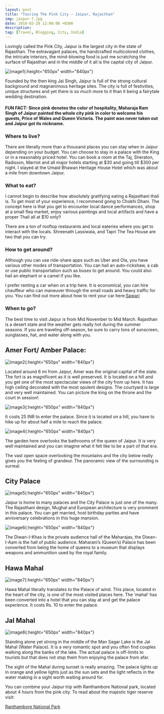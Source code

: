 ```yaml
---
layout: post
title: "Touring The Pink City – Jaipur, Rajasthan"
img: jaipur-7.jpg
date: 2018-03-28 12:00:00 +0300
description: 
tag: [Travel, Blogging, City, India]
---
```


Lovingly called the Pink City, Jaipur is the largest city in the state of Rajasthan. The extravagant palaces, the handcrafted multicolored clothes, the intricate interiors, the mind-blowing food is just me scratching the surface of Rajasthan and in the middle of it all is the capital city of Jaipur.

![image1]({{site.baseurl}}/assets/img/jaipur-1.jpg){:height="650px" width="840px"}

Founded by the then king Jai Singh, Jaipur is full of the strong cultural background and magnanimous heritage sites. The city is full of festivities, unique structures and yet there is so much more to it than it being a fairytale wedding destination.

#### FUN FACT: Since pink denotes the color of hospitality, Maharaja Ram Singh of Jaipur painted the whole city pink in color to welcome his guests, Price of Wales and Queen Victoria. The paint was never taken out and Jaipur got its nickname.

### Where to live?
There are literally more than a thousand places you can stay when in Jaipur depending on your budget. You can choose to stay in a palace with the King or in a reasonably priced hotel. You can book a room at the Taj, Sheraton, Radisson, Marriot and all major hotels starting at $30 and going till $300 per night. I stayed at the Umaid Bhawan Heritage House Hotel which was about a mile from downtown Jaipur.

### What to eat?
I cannot begin to describe how absolutely gratifying eating a Rajasthani thali is. To get most of your experience, I recommend going to Chokhi Dhani.  The concept here is that you get to encounter local dance performances, shop at a small flea market, enjoy various paintings and local artifacts and have a proper Thali all at $10 only!!

There are a ton of rooftop restaurants and local eateries where you get to interact with the locals. Shreenath Lassiwala, and Tapri The Tea House are two that you can try.

### How to get around?
Although you can use ride-share apps such as Uber and Ola, you have various other modes of transportation. You can hail an auto-rickshaw, a cab or use public transportation such as buses to get around. You could also hail an elephant or a camel if you like.

I prefer renting a car when on a trip here. It is economical, you can hire chauffeur who can maneuver through the small roads and heavy traffic for you. You can find out more about how to rent your car here:[Sawari](www.savaari.com)

### When to go?
The best time to visit Jaipur is from Mid November to Mid March. Rajasthan is a desert state and the weather gets really hot during the summer seasons. If you are traveling off-season, be sure to carry tons of sunscreen, sunglasses, hat, and water along with you.

## Amer Fort/ Amber Palace:

![image2]({{site.baseurl}}/assets/img/jaipur-2.jpg){:height="650px" width="840px"}

Located around 6 mi from Jaipur, Amer was the original capital of the state. The fort is as magnificent as it is well preserved. It is located on a hill and you get one of the most spectacular views of the city from up here. It has high ceiling decorated with the most opulent designs. The courtyard is large and very well maintained. You can picture the king on the throne and the court in session!

![image3]({{site.baseurl}}/assets/img/jaipur-3.jpg){:height="650px" width="840px"}

It costs 25 INR to enter the palace. Since it is located on a hill, you have to hike up for about half a mile to reach the palace.

![image4]({{site.baseurl}}/assets/img/jaipur-4.jpg){:height="650px" width="840px"}

The garden here overlooks the bathrooms of the queen of Jaipur. It is very well maintained and you can imagine what it felt like to be a part of that era.

The vast open space overlooking the mountains and the city below really gives you the feeling of grandeur. The panoramic view of the surrounding is surreal.

## City Palace

![image5]({{site.baseurl}}/assets/img/jaipur-5.jpg){:height="650px" width="840px"}

Jaipur is home to many palaces and the City Palace is just one of the many. The Rajasthani design, Mughal and European architecture is very prominent in this palace. You can get married, host birthday parties and have anniversary celebrations in this huge mansion.

![image6]({{site.baseurl}}/assets/img/jaipur-6.jpg){:height="650px" width="840px"}

The Diwan-I-Khas is the private audience hall of the Maharajas, the Diwan-I-Aam is the hall of public audience. Maharani’s (Queen’s) Palace has been converted from being the home of queens to a museum that displays weapons and ammunition used by the royal family.

## Hawa Mahal

![image7]({{site.baseurl}}/assets/img/jaipur-7.jpg){:height="650px" width="840px"}

Hawa Mahal literally translates to the Palace of wind. This place, located in the heart of the city, is one of the most visited places here. The ‘mahal’ has been converted into a hotel that you can stay at and get the palace experience. It costs Rs. 10 to enter the palace.

## Jal Mahal

![image8]({{site.baseurl}}/assets/img/jaipur-8.jpg){:height="650px" width="840px"}

Standing alone yet strong in the middle of the Man Sagar Lake is the Jal Mahal (Water Palace). It is a very romantic spot and you often find couples walking along the banks of the lake. The actual palace is off-limits to tourists but that does not stop them from enjoying the palace from afar.

The sight of the Mahal during sunset is really amazing. The palace lights up in orange and yellow lights just as the sun sets and the light reflects in the water making in a sight worth waiting around for.

You can combine your Jaipur trip with Ranthambore National park, located about 4 hours from the pink city. To read about the majestic tiger reserve visit:

[Ranthambore National Park](https://theduckingtraveller.wordpress.com/2018/03/09/ranthambore-national-park-rajasthan/)



